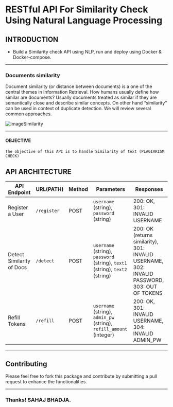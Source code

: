 # RESTful API For Similarity Check Using Natural Language Processing

## INTRODUCTION

- Build a Similarity check API using NLP, run and deploy using Docker & Docker-compose. 

-----------------

### Documents similarity
Document similarity (or distance between documents) is a one of the central themes in Information Retrieval. How humans usually define how similar are documents? Usually documents treated as similar if they are semantically close and describe similar concepts. On other hand “similarity” can be used in context of duplicate detection. We will review several common approaches.

![imageSimilarity](https://miro.medium.com/max/1838/1*l-BZLW3JUHd1MZbNq1MjQA.png)

----------------------

#### OBJECTIVE

`The objective of this API is to handle Similarity of text (PLAGIARISM CHECK) `

## API ARCHITECTURE
| **API Endpoint**         | **URL(PATH)** | **Method** | **Parameters**                           | **Responses**                                                           |
|--------------------------|---------------|------------|------------------------------------------|-------------------------------------------------------------------------|
| Register a User          | `/register`   | POST       | `username` (string), `password` (string) | 200: OK, 301: INVALID USERNAME                                           |
| Detect Similarity of Docs | `/detect`     | POST       | `username` (string), `password` (string), `text1` (string), `text2` (string) | 200: OK (returns similarity), 301: INVALID USERNAME, 302: INVALID PASSWORD, 303: OUT OF TOKENS |
| Refill Tokens            | `/refill`     | POST       | `username` (string), `admin_pw` (string), `refill_amount` (integer)    | 200: OK, 301: INVALID USERNAME, 304: INVALID ADMIN_PW                    |

------------------
 

## Contributing 

 Please feel free to fork this package and contribute by submitting a pull request to enhance the functionalities.
 
 -------------------


### Thanks! SAHAJ BHADJA. 



